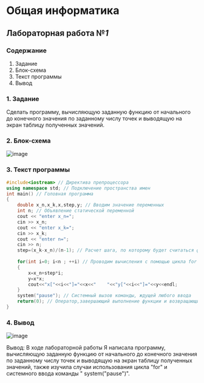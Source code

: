 # Общая информатика

## Лабораторная работа №_1_

### Содержание

1. Задание
2. Блок-схема
3. Текст программы
4. Вывод

### 1. Задание

Сделать программу, вычисляющую заданную функцию от начального до конечного значения по заданному числу точек и выводящую на экран таблицу полученных значений.


### 2. Блок-схема 
![image](https://user-images.githubusercontent.com/99655198/172046781-d402ff7c-1191-413a-a3b4-70df6eb68fb2.png)

### 3. Текст программы

```c++
#include<iostream> // Директива препроцессора
using namespace std; // Подключение пространства имен
int main() // Головная программа
{
	double x_n,x_k,x,step,y; // Вводим значение переменных
	int n; // Объявление статической переменной
	cout << "enter x_n=";
	cin >> x_n;
	cout << "enter x_k=";
	cin >> x_k;
	cout << "enter n=";
	cin >> n;
	step=(x_k-x_n)/(n-1); // Расчет шага, по которому будет считаться функция
	
	for(int i=0; i<n ; ++i) // Проводим вычисления с помощью цикла for
	{
		x=x_n+step*i;
		y=x*x;
		cout<<"x["<<i<<"]="<<x<<"    "<<"y["<<i<<"]="<<y<<endl;
	}
	system("pause"); // Cистемный вызов команды, ждущей любого ввода    
	return(0); // Оператор,завершающий выполнение функции и возвращающий управление вызывающей функции
}
```

### 4. Вывод

![image](https://user-images.githubusercontent.com/99655198/169464121-91e3aa27-9e54-4c7c-bd98-be05ff88893c.png)

Вывод: В ходе лабораторной работы Я написала программу, вычисляющую заданную функцию от начального до конечного значения по заданному числу точек и выводящую на экран таблицу полученных значений, также изучила случаи использования цикла "for" и системного ввода команды " system("pause")".
